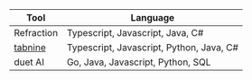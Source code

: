 | Tool | Language |
| --- | --- |
| Refraction | Typescript, Javascript, Java, C# |
| [tabnine](https://www.tabnine.com/) | Typescript, Javascript, Python, Java, C# | Vscode でStarter trial としたら404になった |
| duet AI | Go, Java, Javascript, Python, SQL |
